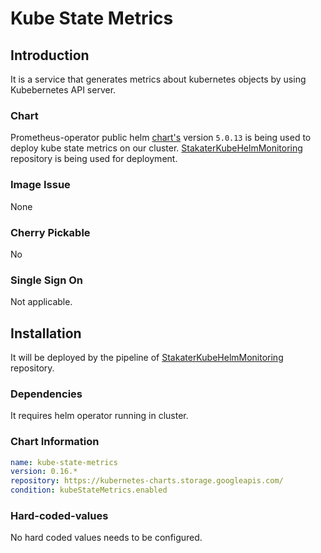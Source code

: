 # Kube State Metrics

## Introduction
It is a service that generates metrics about kubernetes objects by using Kubebernetes API server.

### Chart
Prometheus-operator public helm [chart's](https://github.com/helm/charts/tree/master/stable/prometheus-operator) version `5.0.13` is being used to deploy kube state metrics on our cluster. [StakaterKubeHelmMonitoring](https://github.com/stakater/StakaterKubeHelmMonitoring) repository is being used for deployment.

### Image Issue
None

### Cherry Pickable
No

### Single Sign On
Not applicable.

## Installation
It will be deployed by the pipeline of [StakaterKubeHelmMonitoring](https://github.com/stakater/StakaterKubeHelmMonitoring) repository.

### Dependencies
It requires helm operator running in cluster.

### Chart Information

```yaml
name: kube-state-metrics
version: 0.16.*
repository: https://kubernetes-charts.storage.googleapis.com/
condition: kubeStateMetrics.enabled
```

### Hard-coded-values
No hard coded values needs to be configured.